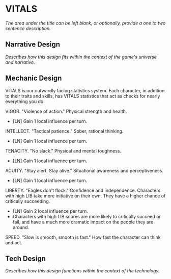 VITALS
===

*The area under the title can be left blank, or optionally, provide a one to two sentence description.*

Narrative Design
---

*Describes how this design fits within the context of the game's universe and narrative.*

Mechanic Design
---

VITALS is our outwardly facing statistics system. Each character, in addition to their traits and skills, has VITALS statistics that act as checks for nearly everything you do.

VIGOR. "Violence of action." Physical strength and health.
- [LN] Gain 1 local influence per turn.

INTELLECT. "Tactical patience." Sober, rational thinking.
- [LN] Gain 1 local influence per turn.

TENACITY. "No slack." Physical and mental toughness.
- [LN] Gain 1 local influence per turn.

ACUITY. "Stay alert. Stay alive." Situational awareness and perceptiveness.
- [LN] Gain 1 local influence per turn.

LIBERTY. "Eagles don't flock." Confidence and independence. Characters with high LIB take more initiative on their own. They have a higher chance of critically succeeding.
- [LN] Gain 2 local influence per turn.
- Characters with high LIB scores are more likely to critically succeed or fail, and have a much more dramatic impact on the people they are around.

SPEED. "Slow is smooth, smooth is fast." How fast the character can think and act.

Tech Design
---

*Describes how this design functions within the context of the technology.*
